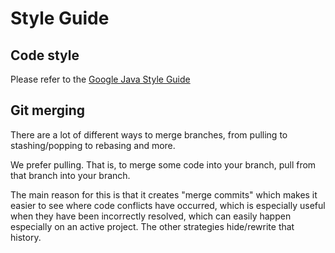 # Style Guide

## Code style

Please refer to the [Google Java Style Guide](https://google.github.io/styleguide/javaguide.html#s4.1.2-blocks-k-r-style)

## Git merging

There are a lot of different ways to merge branches, from pulling to stashing/popping to rebasing and more.

We prefer pulling. That is, to merge some code into your branch, pull from that branch into your branch.

The main reason for this is that it creates "merge commits" which makes it easier to see where code conflicts have occurred, which is especially useful when they have been incorrectly resolved, which can easily happen especially on an active project. The other strategies hide/rewrite that history.

